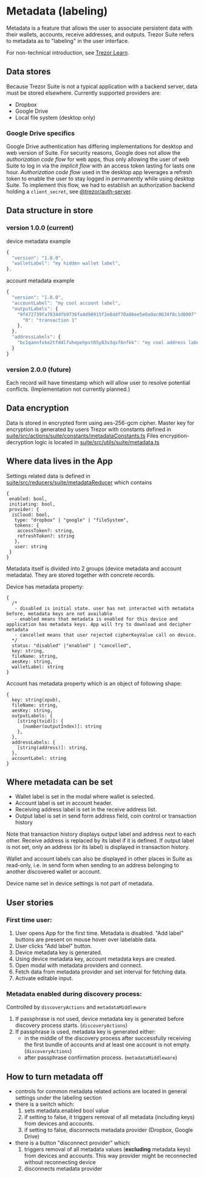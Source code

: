 # Metadata (labeling)

Metadata is a feature that allows the user to associate persistent data with their wallets, accounts, receive addresses, and outputs.
Trezor Suite refers to metadata as to "labeling" in the user interface.

For non-technical introduction, see [Trezor Learn](https://trezor.io/learn/a/labels-in-trezor-suite-app).

## Data stores

Because Trezor Suite is not a typical application with a backend server, data must be stored elsewhere. Currently supported providers are:

-   Dropbox
-   Google Drive
-   Local file system (desktop only)

### Google Drive specifics

Google Drive authentication has differing implementations for desktop and web version of Suite. For security reasons, Google does not allow the _authorization code flow_ for web apps, thus only allowing the user of web Suite to log in via the _implicit flow_ with an access token lasting for lasts one hour. _Authorization code flow_ used in the desktop app leverages a refresh token to enable the user to stay logged in permanently while using desktop Suite. To implement this flow, we had to establish an authorization backend holding a `client_secret`, see [@trezor/auth-server](https://github.com/trezor/trezor-suite/tree/develop/packages/auth-server).

## Data structure in store

### version 1.0.0 (current)

device metadata example

```javascript
{
  "version": "1.0.0",
  "walletLabel": "my hidden wallet label",
},
```

account metadata example

```javascript
{
  "version": "1.0.0",
  "accountLabel": "my cool account label",
  "outputLabels": {
    "9f472739fa7034dfb9736fa4d98915f2e8ddf70a86ee5e0a9ac0634f8c1d0007": {
      "0": "transaction 1"
    },
  },
  "addressLabels": {
    "bc1qannfxke2tfd4l7vhepehpvt05y83v3qsf6nfkk": "my cool address label",
  }
}
```

### version 2.0.0 (future)

Each record will have timestamp which will allow user to resolve potential conflicts. (Implementation not currently planned.)

## Data encryption

Data is stored in encrypted form using aes-256-gcm cipher.
Master key for encryption is generated by users Trezor with constants defined in
[suite/src/actions/suite/constants/metadataConstants.ts](https://github.com/trezor/trezor-suite/blob/develop/packages/suite/src/actions/suite/constants/metadataConstants.ts)
Files encryption-decryption logic is located in
[suite/src/utils/suite/metadata.ts](https://github.com/trezor/trezor-suite/blob/develop/packages/suite/src/utils/suite/metadata.ts)

## Where data lives in the App

Settings related data is defined in [suite/src/reducers/suite/metadataReducer](https://github.com/trezor/trezor-suite/blob/develop/packages/suite/src/reducers/suite/metadataReducer.ts) which contains

```
{
 enabled: bool,
 initiating: bool,
 provider: {
  isCloud: bool,
   type: "dropbox" | "google" | "fileSystem",
   tokens: {
    accessToken?: string,
    refreshToken?: string
   },
   user: string
 }
}
```

Metadata itself is divided into 2 groups (device metadata and account metadata). They are stored together with concrete records.

Device has metadata property:

```
{
  /*
   - disabled is initial state. user has not interacted with metadata before, metadata keys are not available
   - enabled means that metadata is enabled for this device and application has metadata keys. App will try to download and decipher metadata
   - cancelled means that user rejected cipherKeyValue call on device.
  */
  status: "disabled" |"enabled" | "cancelled",
  key: string,
  fileName: string,
  aesKey: string,
  walletLabel: string
}

```

Account has metadata property which is an object of following shape:

```
{
  key: string(xpub),
  fileName: string,
  aesKey: string,
  outputLabels: {
    [string(txid)]: {
      [number(outputIndex)]: string
    },
  },
  addressLabels: {
    [string(address)]: string,
  },
  accountLabel: string
}
```

## Where metadata can be set

-   Wallet label is set in the modal where wallet is selected.
-   Account label is set in account header.
-   Receiving address label is set in the receive address list.
-   Output label is set in send form address field, coin control or transaction history

Note that transaction history displays output label and address next to each other. Receive address is replaced by its label if it is defined. If output label is not set, only an address (or its label) is displayed in transaction history.

Wallet and account labels can also be displayed in other places in Suite as read-only, i.e. in send form when sending to an address belonging to another discovered wallet or account.

Device name set in device settings is not part of metadata.

## User stories

### First time user:

1. User opens App for the first time. Metadata is disabled. "Add label" buttons are present on mouse hover over labelable data.
1. User clicks "Add label" button.
1. Device metadata key is generated.
1. Using device metadata key, account metadata keys are created.
1. Open modal with metadata providers and connect.
1. Fetch data from metadata provider and set interval for fetching data.
1. Activate editable input.

### Metadata enabled during discovery process:

Controlled by `discoveryActions` and `metadataMiddleware`

1. If passphrase is not used, device metadata key is generated before discovery process starts. (`discoveryActions`)
1. If passphrase is used, metadata key is generated either:
    - in the middle of the discovery process after successfully receiving the first bundle of accounts and at least one account is not empty. (`discoveryActions`)
    - after passphrase confirmation process. (`metadataMiddleware`)

## How to turn metadata off

-   controls for common metadata related actions are located in general settings under the labeling section
-   there is a switch which:
    1. sets metadata.enabled bool value
    1. if setting to false, it triggers removal of all metadata (including keys) from devices and accounts.
    1. if setting to false, disconnects metadata provider (Dropbox, Google Drive)
-   there is a button "disconnect provider" which:
    1. triggers removal of all metadata values (**excluding** metadata keys) from devices and accounts. This way provider might be reconnected without reconnecting device
    1. disconnects metadata provider

